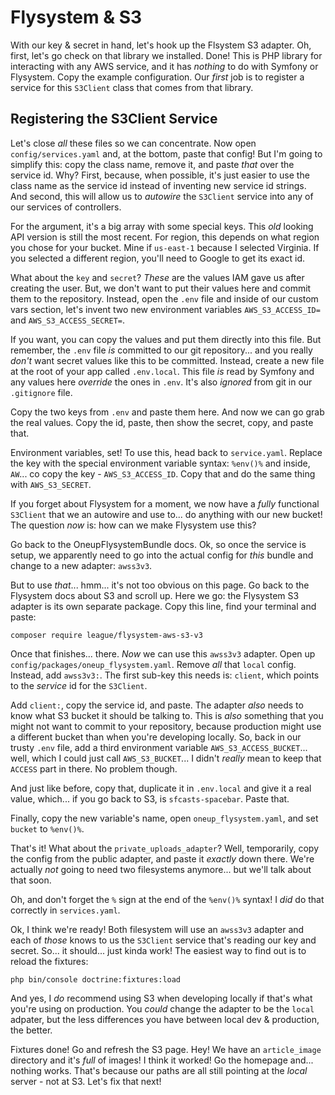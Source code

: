 # Flysystem & S3

With our key & secret in hand, let's hook up the Flsystem S3 adapter. Oh, first,
let's go check on that library we installed. Done! This is PHP library for interacting
with any AWS service, and it has *nothing* to do with Symfony or Flysystem. Copy
the example configuration. Our *first* job is to register a service for this
`S3Client` class that comes from that library.

## Registering the S3Client Service

Let's close *all* these files so we can concentrate. Now open `config/services.yaml`
and, at the bottom, paste that config! But I'm going to simplify this: copy the class
name, remove it, and paste *that* over the service id. Why? First, because, when
possible, it's just easier to use the class name as the service id instead of inventing
new service id strings. And second, this will allow us to *autowire* the `S3Client`
service into any of our services of controllers.

For the argument, it's a big array with some special keys. This *old* looking
API version is still the most recent. For region, this depends on what region
you chose for your bucket. Mine if `us-east-1` because I selected Virginia. If
you selected a different region, you'll need to Google to get its exact id.

What about the `key` and `secret`? *These* are the values IAM gave us after creating
the user. But, we don't want to put their values here and commit them to the repository.
Instead, open the `.env` file and inside of our custom vars section, let's invent
two new environment variables `AWS_S3_ACCESS_ID=` and `AWS_S3_ACCESS_SECRET=`.

If you want, you can copy the values and put them directly into this file. But remember,
the `.env` file *is* committed to our git repository... and you really *don't*
want secret values like this to be committed. Instead, create a new file at the
root of your app called `.env.local`. This file *is* read by Symfony and any values
here *override* the ones in `.env`. It's also *ignored* from git in our `.gitignore`
file.

Copy the two keys from `.env` and paste them here. And now we can go grab the
real values. Copy the id, paste, then show the secret, copy, and paste that.

Environment variables, set! To use this, head back to `service.yaml`. Replace
the key with the special environment variable syntax: `%env()%` and inside,
`AW`... co copy the key - `AWS_S3_ACCESS_ID`. Copy that and do the same thing
with `AWS_S3_SECRET`.

If you forget about Flysystem for a moment, we now have a *fully* functional `S3Client`
that we an autowire and use to... do anything with our new bucket! The question
*now* is: how can we make Flysystem use this?

Go back to the OneupFlysystemBundle docs. Ok, so once the service is setup, we
apparently need to go into the actual config for *this* bundle and change to
a new adapter: `awss3v3`.

But to use *that*... hmm... it's not too obvious on this page. Go back to the
Flysystem docs about S3 and scroll up. Here we go: the Flysystem S3 adapter
is its own separate package. Copy this line, find your terminal and paste:

```terminal
composer require league/flysystem-aws-s3-v3
```

Once that finishes... there. *Now* we can use this `awss3v3` adapter. Open up
`config/packages/oneup_flysystem.yaml`. Remove *all* that `local` config. Instead,
add `awss3v3:`. The first sub-key this needs is: `client`, which points to the *service*
id for the `S3Client`.

Add `client:`, copy the service id, and paste. The adapter *also* needs to know
what S3 bucket it should be talking to. This is *also* something that you might
not want to commit to your repository, because production might use a different
bucket than when you're developing locally. So, back in our trusty `.env` file,
add a third environment variable `AWS_S3_ACCESS_BUCKET`... well, which I could
just call `AWS_S3_BUCKET`... I didn't *really* mean to keep that `ACCESS` part
in there. No problem though.

And just like before, copy that, duplicate it in `.env.local` and give it a real
value, which... if you go back to S3, is `sfcasts-spacebar`. Paste that.

Finally, copy the new variable's name, open `oneup_flysystem.yaml`, and set
`bucket` to `%env()%`.

That's it! What about the `private_uploads_adapter`? Well, temporarily, copy
the config from the public adapter, and paste it *exactly* down there. We're
actually *not* going to need two filesystems anymore... but we'll talk about
that soon.

Oh, and don't forget the `%` sign at the end of the `%env()%` syntax! I *did*
do that correctly in `services.yaml`.

Ok, I think we're ready! Both filesystem will use an `awss3v3` adapter and each
of *those* knows to us the `S3Client` service that's reading our key and secret.
So... it should... just kinda work! The easiest way to find out is to reload
the fixtures:

```terminal
php bin/console doctrine:fixtures:load
```

And yes, I *do* recommend using S3 when developing locally if that's what you're
using on production. You *could* change the adapter to be the `local` adpater,
but the less differences you have between local dev & production, the better.

Fixtures done! Go and refresh the S3 page. Hey! We have an `article_image` directory
and it's *full* of images! I think it worked! Go the homepage and... nothing
works. That's because our paths are all still pointing at the *local* server - not
at S3. Let's fix that next!
